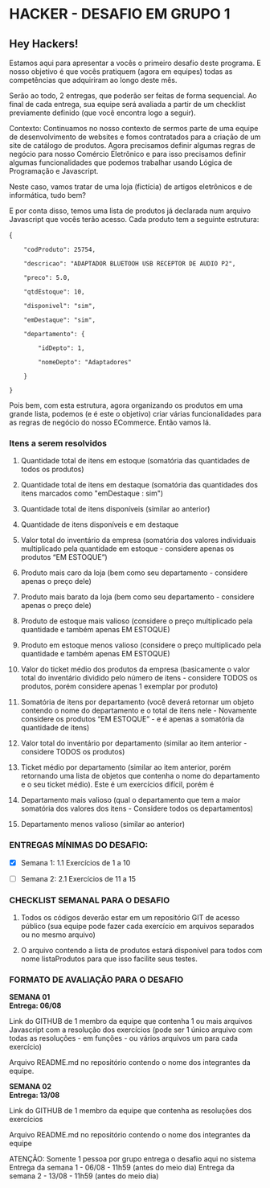 # HACKER - DESAFIO EM GRUPO 1
## Hey Hackers!
Estamos aqui para apresentar a vocês o primeiro desafio deste programa. E nosso objetivo é que vocês pratiquem (agora em equipes) todas as competências que adquiriram ao longo deste mês.

Serão ao todo, 2 entregas, que poderão ser feitas de forma sequencial. Ao final de cada entrega, sua equipe será avaliada a partir de um checklist previamente definido (que você encontra logo a seguir).

Contexto: Continuamos no nosso contexto de sermos parte de uma equipe de desenvolvimento de websites e fomos contratados para a criação de um site de catálogo de produtos. Agora precisamos definir algumas regras de negócio para nosso Comércio Eletrônico e para isso precisamos definir algumas funcionalidades que podemos trabalhar usando Lógica de Programação e Javascript.

Neste caso, vamos tratar de uma loja (fictícia) de artigos eletrônicos e de informática, tudo bem?

E por conta disso, temos uma lista de produtos já declarada num arquivo Javascript que vocês terão acesso. Cada produto tem a seguinte estrutura:

  {

        "codProduto": 25754,

        "descricao": "ADAPTADOR BLUETOOH USB RECEPTOR DE AUDIO P2",

        "preco": 5.0,

        "qtdEstoque": 10,

        "disponivel": "sim",

        "emDestaque": "sim",

        "departamento": {

            "idDepto": 1,

            "nomeDepto": "Adaptadores"

        }

    }

 

Pois bem, com esta estrutura, agora organizando os produtos em uma grande lista, podemos (e é este o objetivo) criar várias funcionalidades para as regras de negócio do nosso ECommerce. Então vamos lá.

### Itens a serem resolvidos

1. Quantidade total de itens em estoque (somatória das quantidades de todos os produtos)

2. Quantidade total de itens em destaque (somatória das quantidades dos itens marcados como "emDestaque : sim")

3. Quantidade total de itens disponíveis (similar ao anterior)

4. Quantidade de itens disponíveis e em destaque

5. Valor total do inventário da empresa (somatória dos valores individuais multiplicado pela quantidade em estoque - considere apenas os produtos “EM ESTOQUE”)

6. Produto mais caro da loja (bem como seu departamento - considere apenas o preço dele)

7. Produto mais barato da loja (bem como seu departamento - considere apenas o preço dele)

8. Produto de estoque mais valioso (considere o preço multiplicado pela quantidade e também apenas EM ESTOQUE)

9. Produto em estoque menos valioso (considere o preço multiplicado pela quantidade e também apenas EM ESTOQUE)

10. Valor do ticket médio dos produtos da empresa (basicamente o valor total do inventário dividido pelo número de itens - considere TODOS os produtos, porém considere apenas 1 exemplar por produto)

11. Somatória de itens por departamento (você deverá retornar um objeto contendo o nome do departamento e o total de itens nele - Novamente considere os produtos “EM ESTOQUE” - e é apenas a somatória da quantidade de itens)

12. Valor total do inventário por departamento (similar ao item anterior - considere TODOS os produtos)

13. Ticket médio por departamento (similar ao item anterior, porém retornando uma lista de objetos que contenha o nome do departamento e o seu ticket médio). Este é um exercícios difícil, porém é 

14. Departamento mais valioso (qual o departamento que tem a maior somatória dos valores dos itens - Considere todos os departamentos)

15. Departamento menos valioso (similar ao anterior)

 

### ENTREGAS MÍNIMAS DO DESAFIO:

- [x] Semana 1:
1.1 Exercícios de 1 a 10

- [ ] Semana 2:
2.1 Exercícios de 11 a 15

### CHECKLIST SEMANAL PARA O DESAFIO

1. Todos os códigos deverão estar em um repositório GIT de acesso público (sua equipe pode fazer cada exercício em arquivos separados ou no mesmo arquivo)

2. O arquivo contendo a lista de produtos estará disponível para todos com nome listaProdutos para que isso facilite seus testes.



### FORMATO DE AVALIAÇÃO PARA O DESAFIO

**SEMANA 01** \
**Entrega: 06/08**

Link do GITHUB de 1 membro da equipe que contenha 1 ou mais arquivos Javascript com a resolução dos exercícios (pode ser 1 único arquivo com todas as resoluções - em funções - ou vários arquivos um para cada exercício)

Arquivo README.md no repositório contendo o nome dos integrantes da equipe.

 

**SEMANA 02** \
**Entrega: 13/08**

Link do GITHUB de 1 membro da equipe que contenha as resoluções dos exercícios

Arquivo README.md no repositório contendo o nome dos integrantes da equipe



ATENÇÃO: Somente 1 pessoa por grupo entrega o desafio aqui no sistema
Entrega da semana 1 - 06/08 - 11h59 (antes do meio dia)
Entrega da semana 2 - 13/08 - 11h59 (antes do meio dia)
